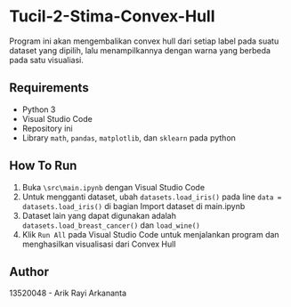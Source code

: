 # Tucil-2-Stima-Convex-Hull
Program ini akan mengembalikan convex hull dari setiap label pada suatu dataset yang dipilih, lalu menampilkannya dengan warna yang berbeda pada satu visualiasi.
## Requirements
- Python 3
- Visual Studio Code
- Repository ini
- Library `math`, `pandas`, `matplotlib`, dan `sklearn` pada python
## How To Run
1. Buka `\src\main.ipynb` dengan Visual Studio Code
2. Untuk mengganti dataset, ubah `datasets.load_iris()` pada line `data = datasets.load_iris()` di bagian Import dataset di main.ipynb
3. Dataset lain yang dapat digunakan adalah `datasets.load_breast_cancer()` dan `load_wine()`
4. Klik `Run All` pada Visual Studio Code untuk menjalankan program dan menghasilkan visualisasi dari Convex Hull
## Author
13520048 - Arik Rayi Arkananta
